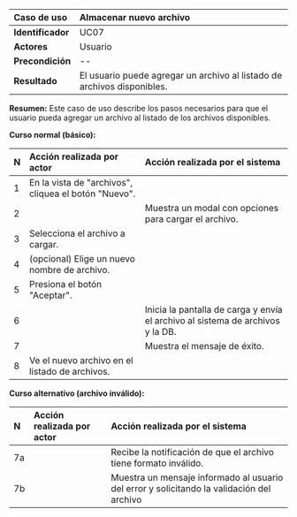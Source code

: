 | **Caso de uso**      | **Almacenar nuevo archivo** |
| :---        | :---        |
| **Identificador**      | UC07 |
| **Actores**      | Usuario |
| **Precondición**   | -- |
| **Resultado**   | El usuario puede agregar un archivo al listado de archivos disponibles. |

**Resumen:**
Este caso de uso describe los pasos necesarios para que el usuario pueda agregar un archivo al listado de los archivos disponibles.

**Curso normal (básico):**

| **N**      | **Acción realizada por actor** | **Acción realizada por el sistema** |
| :---        | :---        | :---        |
| 1      | En la vista de "archivos", cliquea el botón "Nuevo". |  |
| 2      |  | Muestra un modal con opciones para cargar el archivo. |
| 3      | Selecciona el archivo a cargar. |  |
| 4      | (opcional) Elige un nuevo nombre de archivo. |  |
| 5      | Presiona el botón "Aceptar". |  |
| 6      |  | Inicia la pantalla de carga y envía el archivo al sistema de archivos y la DB. |
| 7      |  | Muestra el mensaje de éxito. |
| 8      | Ve el nuevo archivo en el listado de archivos. |  |

**Curso alternativo (archivo inválido):**

| **N**      | **Acción realizada por actor** | **Acción realizada por el sistema** |
| :---        | :---        | :---        |
| 7a      |  | Recibe la notificación de que el archivo tiene formato inválido. |
| 7b      |  | Muestra un mensaje informado al usuario del error y solicitando la validación del archivo |
